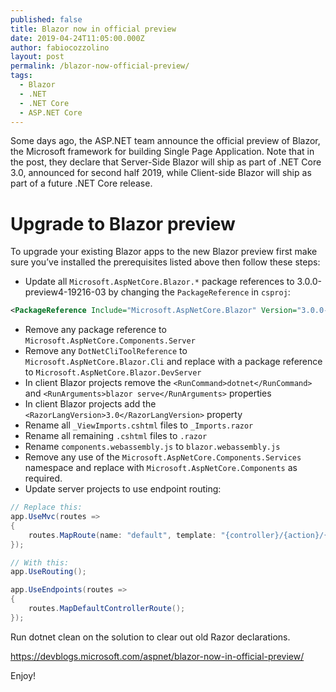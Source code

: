 ```yaml
---
published: false
title: Blazor now in official preview
date: 2019-04-24T11:05:00.000Z
author: fabiocozzolino
layout: post
permalink: /blazor-now-official-preview/
tags:
  - Blazor
  - .NET
  - .NET Core
  - ASP.NET Core
---
```

Some days ago, the ASP.NET team announce the official preview of Blazor, the Microsoft framework for building Single Page Application. Note that in the post, they declare that Server-Side Blazor will ship as part of .NET Core 3.0, announced for second half 2019, while Client-side Blazor will ship as part of a future .NET Core release.

# Upgrade to Blazor preview
To upgrade your existing Blazor apps to the new Blazor preview first make sure you’ve installed the prerequisites listed above then follow these steps:

- Update all `Microsoft.AspNetCore.Blazor.*` package references to 3.0.0-preview4-19216-03 by changing the `PackageReference` in `csproj`: 
```xml
<PackageReference Include="Microsoft.AspNetCore.Blazor" Version="3.0.0-preview4-19216-03" />
```
- Remove any package reference to `Microsoft.AspNetCore.Components.Server`
- Remove any `DotNetCliToolReference` to `Microsoft.AspNetCore.Blazor.Cli` and replace with a package reference to `Microsoft.AspNetCore.Blazor.DevServer`
- In client Blazor projects remove the `<RunCommand>dotnet</RunCommand>` and `<RunArguments>blazor serve</RunArguments>` properties
- In client Blazor projects add the `<RazorLangVersion>3.0</RazorLangVersion>` property
- Rename all `_ViewImports.cshtml` files to `_Imports.razor`
- Rename all remaining `.cshtml` files to `.razor`
- Rename `components.webassembly.js` to `blazor.webassembly.js`
- Remove any use of the `Microsoft.AspNetCore.Components.Services` namespace and replace with `Microsoft.AspNetCore.Components` as required.
- Update server projects to use endpoint routing:
```cs
// Replace this:
app.UseMvc(routes =>
{
    routes.MapRoute(name: "default", template: "{controller}/{action}/{id?}");
});

// With this:
app.UseRouting();

app.UseEndpoints(routes =>
{
    routes.MapDefaultControllerRoute();
});
```
Run dotnet clean on the solution to clear out old Razor declarations.


https://devblogs.microsoft.com/aspnet/blazor-now-in-official-preview/

Enjoy!
